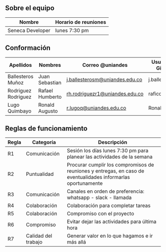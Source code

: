 ## Sobre el equipo

| Nombre | Horario de reuniones |
| ------ | -------------------- |
| Seneca Developer | lunes 7:30 pm |

## Conformación

| Apellidos | Nombres | Correo @uniandes | Usuario de GitHub | ¿Líder? |
| --------- | ------- | ---------------- | ----------------- | ------- |
| Ballesteros Muñoz | Juan Sebastian | j.ballesterosm@uniandes.edu.co | j.ballesterosm | No |
| Rodriguez Rodriguez | Rafael Humberto | rh.rodriguezr1@uniandes.edu.co | raficorr | Si |
| Lugo Quimbayo | Ronald Augusto | r.lugoq@uniandes.edu.co | RonaldLugo | No |

## Reglas de funcionamiento

| Regla | Categoría | Descripción | 
| ----- | --------- | ----------- | 
| R1    | Comunicación | Sesión los días lunes 7:30 pm para planear las actividades de la semana | 
| R2    | Puntualidad | Procurar cumplir los compromisos de reuniones y entregas, en caso de eventualidades informarlas oportunamente | 
| R3    | Comunicación | Canales en orden de preferencia: whatsapp - slack - llamada | 
| R4    | Colaboración | Colaboración para completar tareas | 
| R5    | Colaboración | Compromiso con el proyecto | 
| R6    | Compromiso | Evitar dejar las actividades para última hora | 
| R7    | Calidad del trabajo | Generar valor en lo que hagamos e ir más allá | 
